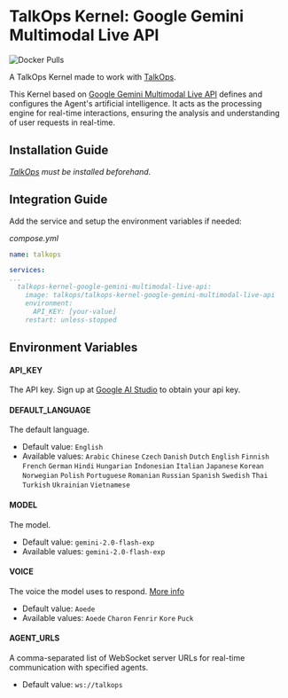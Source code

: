 # TalkOps Kernel: Google Gemini Multimodal Live API
![Docker Pulls](https://img.shields.io/docker/pulls/talkops/talkops-kernel-google-gemini-multimodal-live-api)

A TalkOps Kernel made to work with [TalkOps](https://link.talkops.app/talkops).

This Kernel based on [Google Gemini Multimodal Live API](https://ai.google.dev/gemini-api/docs/multimodal-live) defines and configures the Agent&#39;s artificial intelligence. It acts as the processing engine for real-time interactions, ensuring the analysis and understanding of user requests in real-time.

## Installation Guide

_[TalkOps](https://link.talkops.app/install-talkops) must be installed beforehand._


## Integration Guide

Add the service and setup the environment variables if needed:

_compose.yml_
``` yml
name: talkops

services:
...
  talkops-kernel-google-gemini-multimodal-live-api:
    image: talkops/talkops-kernel-google-gemini-multimodal-live-api
    environment:
      API_KEY: [your-value]
    restart: unless-stopped
```

## Environment Variables

#### API_KEY

The API key. Sign up at [Google AI Studio](https://aistudio.google.com/apikey) to obtain your api key.

#### DEFAULT_LANGUAGE

The default language.
* Default value: `English`
* Available values: `Arabic` `Chinese` `Czech` `Danish` `Dutch` `English` `Finnish` `French` `German` `Hindi` `Hungarian` `Indonesian` `Italian` `Japanese` `Korean` `Norwegian` `Polish` `Portuguese` `Romanian` `Russian` `Spanish` `Swedish` `Thai` `Turkish` `Ukrainian` `Vietnamese`

#### MODEL

The model.
* Default value: `gemini-2.0-flash-exp`
* Available values: `gemini-2.0-flash-exp`

#### VOICE

The voice the model uses to respond. [More info](https://ai.google.dev/gemini-api/docs/multimodal-live#voices)
* Default value: `Aoede`
* Available values: `Aoede` `Charon` `Fenrir` `Kore` `Puck`

#### AGENT_URLS

A comma-separated list of WebSocket server URLs for real-time communication with specified agents.
* Default value: `ws://talkops`
